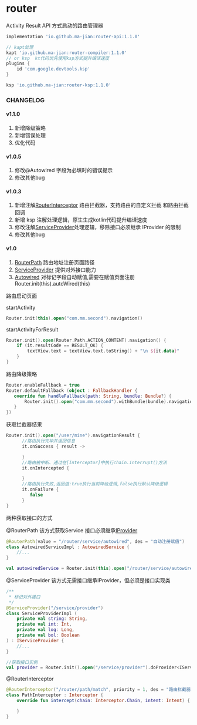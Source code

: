 # router

Activity Result API 方式启动的路由管理器

```groovy
implementation 'io.github.ma-jian:router-api:1.1.0'

// kapt处理
kapt 'io.github.ma-jian:router-compiler:1.1.0'
// or ksp  kt代码优先使用ksp方式提升编译速度
plugins {
    id 'com.google.devtools.ksp'
}

ksp 'io.github.ma-jian:router-ksp:1.1.0'
```

### **CHANGELOG**
#### v1.1.0

1. 新增降级策略
2. 新增错误处理
3. 优化代码

#### v1.0.5

1. 修改@Autowired 字段为必填时的错误提示
2. 修改其他bug

#### v1.0.3

1. 新增注解[RouterInterceptor](router-annotation/src/main/java/com/mm/router/annotation/RouterInterceptor.kt) 路由拦截器，支持路由的自定义拦截
   和路由拦截回调
2. 新增 ksp 注解处理逻辑，原生生成kotlin代码提升编译速度
3. 修改注解[ServiceProvider](router-annotation/src/main/java/com/mm/router/annotation/ServiceProvider.kt)处理逻辑，移除接口必须继承 IProvider 的限制
4. 修改其他bug

#### v1.0

1. [RouterPath](router-annotation/src/main/java/com/mm/router/annotation/RouterPath.kt) 路由地址注册页面路径
2. [ServiceProvider](router-annotation/src/main/java/com/mm/router/annotation/ServiceProvider.kt) 提供对外接口能力
3. [Autowired](router-annotation/src/main/java/com/mm/router/annotation/Autowired.kt) 对标记字段自动赋值,需要在赋值页面注册
   Router.init(this).autoWired(this)

路由启动页面

startActivity

```kotlin
Router.init(this).open("com.mm.second").navigation()
```

startActivityForResult

```kotlin
Router.init().open(Router.Path.ACTION_CONTENT).navigation() {
    if (it.resultCode == RESULT_OK) {
        textView.text = textView.text.toString() + "\n ${it.data}"
    }
}
```
路由降级策略
```kotlin
Router.enableFallback = true
Router.defaultFallback (object : FallbackHandler {
   override fun handleFallback(path: String, bundle: Bundle?) {
       Router.init().open("com.mm.second").withBundle(bundle).navigation()
   }
})
```

获取拦截器结果
```kotlin
Router.init().open("/user/mine").navigationResult {
      //路由执行完毕并返回信息
      it.onSuccess { result ->

      }
      //路由被中断、通过在[Interceptor]中执行chain.interrupt()方法
      it.onIntercepted {

      }
      //路由执行失败,返回值:true执行当前降级逻辑,false执行默认降级逻辑
      it.onFailure {
         false 
      } 
}
```

两种获取接口的方式

@RouterPath 该方式获取Service 接口必须继承[IProvider](router-api/src/main/java/com/mm/router/IProvider.kt)

```kotlin
@RouterPath(value = "/router/service/autowired", des = "自动注册赋值")
class AutowiredServiceImpl : AutowiredService {
    //...
}

val autowiredService = Router.init(this).open("/router/service/autowired").doProvider<AutowiredService>()
```

@ServiceProvider 该方式无需接口继承IProvider，但必须是接口实现类

```kotlin
/**
 * 标记对外接口
 */
@ServiceProvider("/service/provider")
class ServiceProviderImpl (
    private val string: String,
    private val int: Int,
    private val log: Long,
    private val bol: Boolean
) : IServiceProvider {
    //...
}

//获取接口实例
val provider = Router.init().open("/service/provider").doProvider<IServiceProvider>("",1,2L,false)
```

@RouterInterceptor

```kotlin
@RouterInterceptor("/router/path/match", priority = 1, des = "路由拦截器")
class PathInterceptor : Interceptor {
    override fun intercept(chain: Interceptor.Chain, intent: Intent) {

    }
}
```


